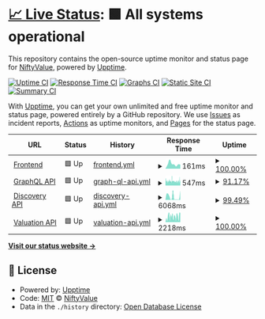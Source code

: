 # [📈 Live Status](https://NiftyValue.github.io/monitoring): <!--live status--> **🟩 All systems operational**

This repository contains the open-source uptime monitor and status page for [NiftyValue](https://NiftyValue.github.io/monitoring), powered by [Upptime](https://github.com/upptime/upptime).

[![Uptime CI](https://github.com/NiftyValue/monitoring/workflows/Uptime%20CI/badge.svg)](https://github.com/NiftyValue/monitoring/actions?query=workflow%3A%22Uptime+CI%22)
[![Response Time CI](https://github.com/NiftyValue/monitoring/workflows/Response%20Time%20CI/badge.svg)](https://github.com/NiftyValue/monitoring/actions?query=workflow%3A%22Response+Time+CI%22)
[![Graphs CI](https://github.com/NiftyValue/monitoring/workflows/Graphs%20CI/badge.svg)](https://github.com/NiftyValue/monitoring/actions?query=workflow%3A%22Graphs+CI%22)
[![Static Site CI](https://github.com/NiftyValue/monitoring/workflows/Static%20Site%20CI/badge.svg)](https://github.com/NiftyValue/monitoring/actions?query=workflow%3A%22Static+Site+CI%22)
[![Summary CI](https://github.com/NiftyValue/monitoring/workflows/Summary%20CI/badge.svg)](https://github.com/NiftyValue/monitoring/actions?query=workflow%3A%22Summary+CI%22)

With [Upptime](https://upptime.js.org), you can get your own unlimited and free uptime monitor and status page, powered entirely by a GitHub repository. We use [Issues](https://github.com/NiftyValue/monitoring/issues) as incident reports, [Actions](https://github.com/NiftyValue/monitoring/actions) as uptime monitors, and [Pages](https://NiftyValue.github.io/monitoring) for the status page.

<!--start: status pages-->
<!-- This summary is generated by Upptime (https://github.com/upptime/upptime) -->
<!-- Do not edit this manually, your changes will be overwritten -->
<!-- prettier-ignore -->
| URL | Status | History | Response Time | Uptime |
| --- | ------ | ------- | ------------- | ------ |
| <img alt="" src="https://favicons.githubusercontent.com/app.niftyvalue.com" height="13"> [Frontend](https://app.niftyvalue.com) | 🟩 Up | [frontend.yml](https://github.com/NiftyValue/monitoring/commits/HEAD/history/frontend.yml) | <details><summary><img alt="Response time graph" src="./graphs/frontend/response-time-week.png" height="20"> 161ms</summary><br><a href="https://NiftyValue.github.io/monitoring/history/frontend"><img alt="Response time 246" src="https://img.shields.io/endpoint?url=https%3A%2F%2Fraw.githubusercontent.com%2FNiftyValue%2Fmonitoring%2FHEAD%2Fapi%2Ffrontend%2Fresponse-time.json"></a><br><a href="https://NiftyValue.github.io/monitoring/history/frontend"><img alt="24-hour response time 141" src="https://img.shields.io/endpoint?url=https%3A%2F%2Fraw.githubusercontent.com%2FNiftyValue%2Fmonitoring%2FHEAD%2Fapi%2Ffrontend%2Fresponse-time-day.json"></a><br><a href="https://NiftyValue.github.io/monitoring/history/frontend"><img alt="7-day response time 161" src="https://img.shields.io/endpoint?url=https%3A%2F%2Fraw.githubusercontent.com%2FNiftyValue%2Fmonitoring%2FHEAD%2Fapi%2Ffrontend%2Fresponse-time-week.json"></a><br><a href="https://NiftyValue.github.io/monitoring/history/frontend"><img alt="30-day response time 246" src="https://img.shields.io/endpoint?url=https%3A%2F%2Fraw.githubusercontent.com%2FNiftyValue%2Fmonitoring%2FHEAD%2Fapi%2Ffrontend%2Fresponse-time-month.json"></a><br><a href="https://NiftyValue.github.io/monitoring/history/frontend"><img alt="1-year response time 246" src="https://img.shields.io/endpoint?url=https%3A%2F%2Fraw.githubusercontent.com%2FNiftyValue%2Fmonitoring%2FHEAD%2Fapi%2Ffrontend%2Fresponse-time-year.json"></a></details> | <details><summary><a href="https://NiftyValue.github.io/monitoring/history/frontend">100.00%</a></summary><a href="https://NiftyValue.github.io/monitoring/history/frontend"><img alt="All-time uptime 100.00%" src="https://img.shields.io/endpoint?url=https%3A%2F%2Fraw.githubusercontent.com%2FNiftyValue%2Fmonitoring%2FHEAD%2Fapi%2Ffrontend%2Fuptime.json"></a><br><a href="https://NiftyValue.github.io/monitoring/history/frontend"><img alt="24-hour uptime 100.00%" src="https://img.shields.io/endpoint?url=https%3A%2F%2Fraw.githubusercontent.com%2FNiftyValue%2Fmonitoring%2FHEAD%2Fapi%2Ffrontend%2Fuptime-day.json"></a><br><a href="https://NiftyValue.github.io/monitoring/history/frontend"><img alt="7-day uptime 100.00%" src="https://img.shields.io/endpoint?url=https%3A%2F%2Fraw.githubusercontent.com%2FNiftyValue%2Fmonitoring%2FHEAD%2Fapi%2Ffrontend%2Fuptime-week.json"></a><br><a href="https://NiftyValue.github.io/monitoring/history/frontend"><img alt="30-day uptime 100.00%" src="https://img.shields.io/endpoint?url=https%3A%2F%2Fraw.githubusercontent.com%2FNiftyValue%2Fmonitoring%2FHEAD%2Fapi%2Ffrontend%2Fuptime-month.json"></a><br><a href="https://NiftyValue.github.io/monitoring/history/frontend"><img alt="1-year uptime 100.00%" src="https://img.shields.io/endpoint?url=https%3A%2F%2Fraw.githubusercontent.com%2FNiftyValue%2Fmonitoring%2FHEAD%2Fapi%2Ffrontend%2Fuptime-year.json"></a></details>
| <img alt="" src="https://favicons.githubusercontent.com/staging.gql.api.niftyvalue.com" height="13"> [GraphQL API](https://staging.gql.api.niftyvalue.com/v1/graphql) | 🟩 Up | [graph-ql-api.yml](https://github.com/NiftyValue/monitoring/commits/HEAD/history/graph-ql-api.yml) | <details><summary><img alt="Response time graph" src="./graphs/graph-ql-api/response-time-week.png" height="20"> 547ms</summary><br><a href="https://NiftyValue.github.io/monitoring/history/graph-ql-api"><img alt="Response time 785" src="https://img.shields.io/endpoint?url=https%3A%2F%2Fraw.githubusercontent.com%2FNiftyValue%2Fmonitoring%2FHEAD%2Fapi%2Fgraph-ql-api%2Fresponse-time.json"></a><br><a href="https://NiftyValue.github.io/monitoring/history/graph-ql-api"><img alt="24-hour response time 596" src="https://img.shields.io/endpoint?url=https%3A%2F%2Fraw.githubusercontent.com%2FNiftyValue%2Fmonitoring%2FHEAD%2Fapi%2Fgraph-ql-api%2Fresponse-time-day.json"></a><br><a href="https://NiftyValue.github.io/monitoring/history/graph-ql-api"><img alt="7-day response time 547" src="https://img.shields.io/endpoint?url=https%3A%2F%2Fraw.githubusercontent.com%2FNiftyValue%2Fmonitoring%2FHEAD%2Fapi%2Fgraph-ql-api%2Fresponse-time-week.json"></a><br><a href="https://NiftyValue.github.io/monitoring/history/graph-ql-api"><img alt="30-day response time 785" src="https://img.shields.io/endpoint?url=https%3A%2F%2Fraw.githubusercontent.com%2FNiftyValue%2Fmonitoring%2FHEAD%2Fapi%2Fgraph-ql-api%2Fresponse-time-month.json"></a><br><a href="https://NiftyValue.github.io/monitoring/history/graph-ql-api"><img alt="1-year response time 785" src="https://img.shields.io/endpoint?url=https%3A%2F%2Fraw.githubusercontent.com%2FNiftyValue%2Fmonitoring%2FHEAD%2Fapi%2Fgraph-ql-api%2Fresponse-time-year.json"></a></details> | <details><summary><a href="https://NiftyValue.github.io/monitoring/history/graph-ql-api">91.17%</a></summary><a href="https://NiftyValue.github.io/monitoring/history/graph-ql-api"><img alt="All-time uptime 94.31%" src="https://img.shields.io/endpoint?url=https%3A%2F%2Fraw.githubusercontent.com%2FNiftyValue%2Fmonitoring%2FHEAD%2Fapi%2Fgraph-ql-api%2Fuptime.json"></a><br><a href="https://NiftyValue.github.io/monitoring/history/graph-ql-api"><img alt="24-hour uptime 85.40%" src="https://img.shields.io/endpoint?url=https%3A%2F%2Fraw.githubusercontent.com%2FNiftyValue%2Fmonitoring%2FHEAD%2Fapi%2Fgraph-ql-api%2Fuptime-day.json"></a><br><a href="https://NiftyValue.github.io/monitoring/history/graph-ql-api"><img alt="7-day uptime 91.17%" src="https://img.shields.io/endpoint?url=https%3A%2F%2Fraw.githubusercontent.com%2FNiftyValue%2Fmonitoring%2FHEAD%2Fapi%2Fgraph-ql-api%2Fuptime-week.json"></a><br><a href="https://NiftyValue.github.io/monitoring/history/graph-ql-api"><img alt="30-day uptime 94.31%" src="https://img.shields.io/endpoint?url=https%3A%2F%2Fraw.githubusercontent.com%2FNiftyValue%2Fmonitoring%2FHEAD%2Fapi%2Fgraph-ql-api%2Fuptime-month.json"></a><br><a href="https://NiftyValue.github.io/monitoring/history/graph-ql-api"><img alt="1-year uptime 94.31%" src="https://img.shields.io/endpoint?url=https%3A%2F%2Fraw.githubusercontent.com%2FNiftyValue%2Fmonitoring%2FHEAD%2Fapi%2Fgraph-ql-api%2Fuptime-year.json"></a></details>
| <img alt="" src="https://favicons.githubusercontent.com/artdiscovery.api.niftyvalue.com" height="13"> [Discovery API](https://artdiscovery.api.niftyvalue.com/recs/api/v1.0/recs?artworks_pos=11,92&artworks_neg=7152) | 🟩 Up | [discovery-api.yml](https://github.com/NiftyValue/monitoring/commits/HEAD/history/discovery-api.yml) | <details><summary><img alt="Response time graph" src="./graphs/discovery-api/response-time-week.png" height="20"> 6068ms</summary><br><a href="https://NiftyValue.github.io/monitoring/history/discovery-api"><img alt="Response time 4884" src="https://img.shields.io/endpoint?url=https%3A%2F%2Fraw.githubusercontent.com%2FNiftyValue%2Fmonitoring%2FHEAD%2Fapi%2Fdiscovery-api%2Fresponse-time.json"></a><br><a href="https://NiftyValue.github.io/monitoring/history/discovery-api"><img alt="24-hour response time 9315" src="https://img.shields.io/endpoint?url=https%3A%2F%2Fraw.githubusercontent.com%2FNiftyValue%2Fmonitoring%2FHEAD%2Fapi%2Fdiscovery-api%2Fresponse-time-day.json"></a><br><a href="https://NiftyValue.github.io/monitoring/history/discovery-api"><img alt="7-day response time 6068" src="https://img.shields.io/endpoint?url=https%3A%2F%2Fraw.githubusercontent.com%2FNiftyValue%2Fmonitoring%2FHEAD%2Fapi%2Fdiscovery-api%2Fresponse-time-week.json"></a><br><a href="https://NiftyValue.github.io/monitoring/history/discovery-api"><img alt="30-day response time 4884" src="https://img.shields.io/endpoint?url=https%3A%2F%2Fraw.githubusercontent.com%2FNiftyValue%2Fmonitoring%2FHEAD%2Fapi%2Fdiscovery-api%2Fresponse-time-month.json"></a><br><a href="https://NiftyValue.github.io/monitoring/history/discovery-api"><img alt="1-year response time 4884" src="https://img.shields.io/endpoint?url=https%3A%2F%2Fraw.githubusercontent.com%2FNiftyValue%2Fmonitoring%2FHEAD%2Fapi%2Fdiscovery-api%2Fresponse-time-year.json"></a></details> | <details><summary><a href="https://NiftyValue.github.io/monitoring/history/discovery-api">99.49%</a></summary><a href="https://NiftyValue.github.io/monitoring/history/discovery-api"><img alt="All-time uptime 99.60%" src="https://img.shields.io/endpoint?url=https%3A%2F%2Fraw.githubusercontent.com%2FNiftyValue%2Fmonitoring%2FHEAD%2Fapi%2Fdiscovery-api%2Fuptime.json"></a><br><a href="https://NiftyValue.github.io/monitoring/history/discovery-api"><img alt="24-hour uptime 98.17%" src="https://img.shields.io/endpoint?url=https%3A%2F%2Fraw.githubusercontent.com%2FNiftyValue%2Fmonitoring%2FHEAD%2Fapi%2Fdiscovery-api%2Fuptime-day.json"></a><br><a href="https://NiftyValue.github.io/monitoring/history/discovery-api"><img alt="7-day uptime 99.49%" src="https://img.shields.io/endpoint?url=https%3A%2F%2Fraw.githubusercontent.com%2FNiftyValue%2Fmonitoring%2FHEAD%2Fapi%2Fdiscovery-api%2Fuptime-week.json"></a><br><a href="https://NiftyValue.github.io/monitoring/history/discovery-api"><img alt="30-day uptime 99.60%" src="https://img.shields.io/endpoint?url=https%3A%2F%2Fraw.githubusercontent.com%2FNiftyValue%2Fmonitoring%2FHEAD%2Fapi%2Fdiscovery-api%2Fuptime-month.json"></a><br><a href="https://NiftyValue.github.io/monitoring/history/discovery-api"><img alt="1-year uptime 99.60%" src="https://img.shields.io/endpoint?url=https%3A%2F%2Fraw.githubusercontent.com%2FNiftyValue%2Fmonitoring%2FHEAD%2Fapi%2Fdiscovery-api%2Fuptime-year.json"></a></details>
| <img alt="" src="https://favicons.githubusercontent.com/artvaluation.api.niftyvalue.com" height="13"> [Valuation API](https://artvaluation.api.niftyvalue.com/price/api/v1.0/predictions?tokens=2,29) | 🟩 Up | [valuation-api.yml](https://github.com/NiftyValue/monitoring/commits/HEAD/history/valuation-api.yml) | <details><summary><img alt="Response time graph" src="./graphs/valuation-api/response-time-week.png" height="20"> 2218ms</summary><br><a href="https://NiftyValue.github.io/monitoring/history/valuation-api"><img alt="Response time 2648" src="https://img.shields.io/endpoint?url=https%3A%2F%2Fraw.githubusercontent.com%2FNiftyValue%2Fmonitoring%2FHEAD%2Fapi%2Fvaluation-api%2Fresponse-time.json"></a><br><a href="https://NiftyValue.github.io/monitoring/history/valuation-api"><img alt="24-hour response time 2633" src="https://img.shields.io/endpoint?url=https%3A%2F%2Fraw.githubusercontent.com%2FNiftyValue%2Fmonitoring%2FHEAD%2Fapi%2Fvaluation-api%2Fresponse-time-day.json"></a><br><a href="https://NiftyValue.github.io/monitoring/history/valuation-api"><img alt="7-day response time 2218" src="https://img.shields.io/endpoint?url=https%3A%2F%2Fraw.githubusercontent.com%2FNiftyValue%2Fmonitoring%2FHEAD%2Fapi%2Fvaluation-api%2Fresponse-time-week.json"></a><br><a href="https://NiftyValue.github.io/monitoring/history/valuation-api"><img alt="30-day response time 2648" src="https://img.shields.io/endpoint?url=https%3A%2F%2Fraw.githubusercontent.com%2FNiftyValue%2Fmonitoring%2FHEAD%2Fapi%2Fvaluation-api%2Fresponse-time-month.json"></a><br><a href="https://NiftyValue.github.io/monitoring/history/valuation-api"><img alt="1-year response time 2648" src="https://img.shields.io/endpoint?url=https%3A%2F%2Fraw.githubusercontent.com%2FNiftyValue%2Fmonitoring%2FHEAD%2Fapi%2Fvaluation-api%2Fresponse-time-year.json"></a></details> | <details><summary><a href="https://NiftyValue.github.io/monitoring/history/valuation-api">100.00%</a></summary><a href="https://NiftyValue.github.io/monitoring/history/valuation-api"><img alt="All-time uptime 99.21%" src="https://img.shields.io/endpoint?url=https%3A%2F%2Fraw.githubusercontent.com%2FNiftyValue%2Fmonitoring%2FHEAD%2Fapi%2Fvaluation-api%2Fuptime.json"></a><br><a href="https://NiftyValue.github.io/monitoring/history/valuation-api"><img alt="24-hour uptime 100.00%" src="https://img.shields.io/endpoint?url=https%3A%2F%2Fraw.githubusercontent.com%2FNiftyValue%2Fmonitoring%2FHEAD%2Fapi%2Fvaluation-api%2Fuptime-day.json"></a><br><a href="https://NiftyValue.github.io/monitoring/history/valuation-api"><img alt="7-day uptime 100.00%" src="https://img.shields.io/endpoint?url=https%3A%2F%2Fraw.githubusercontent.com%2FNiftyValue%2Fmonitoring%2FHEAD%2Fapi%2Fvaluation-api%2Fuptime-week.json"></a><br><a href="https://NiftyValue.github.io/monitoring/history/valuation-api"><img alt="30-day uptime 99.21%" src="https://img.shields.io/endpoint?url=https%3A%2F%2Fraw.githubusercontent.com%2FNiftyValue%2Fmonitoring%2FHEAD%2Fapi%2Fvaluation-api%2Fuptime-month.json"></a><br><a href="https://NiftyValue.github.io/monitoring/history/valuation-api"><img alt="1-year uptime 99.21%" src="https://img.shields.io/endpoint?url=https%3A%2F%2Fraw.githubusercontent.com%2FNiftyValue%2Fmonitoring%2FHEAD%2Fapi%2Fvaluation-api%2Fuptime-year.json"></a></details>

<!--end: status pages-->

[**Visit our status website →**](https://NiftyValue.github.io/monitoring)

## 📄 License

- Powered by: [Upptime](https://github.com/upptime/upptime)
- Code: [MIT](./LICENSE) © [NiftyValue](https://NiftyValue.github.io/monitoring)
- Data in the `./history` directory: [Open Database License](https://opendatacommons.org/licenses/odbl/1-0/)
